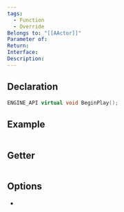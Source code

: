 ```yaml
---
tags:
  - Function
  - Override
Belongs to: "[[AActor]]"
Parameter of: 
Return: 
Interface: 
Description:
---
```


## Declaration

```cpp
ENGINE_API virtual void BeginPlay();
```

## Example

```cpp
```

## Getter

```cpp
```

## Options
- 